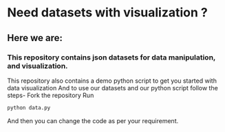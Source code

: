 # Need datasets with visualization ? 
## Here we are:

### This repository contains json datasets for data manipulation, and visualization.
This repository also contains a demo python script to get you started with data visualization
And to use our datasets and our python script follow the steps- 
Fork the repository 
Run
```bash
python data.py
```
And then you can change the code as per your requirement.
